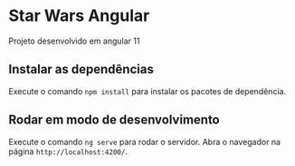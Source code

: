 # Star Wars Angular

Projeto desenvolvido em angular 11

## Instalar as dependências

Execute o comando `npm install` para instalar os pacotes de dependência.

## Rodar em modo de desenvolvimento

Execute o comando `ng serve` para rodar o servidor. Abra o navegador na página `http://localhost:4200/`.
